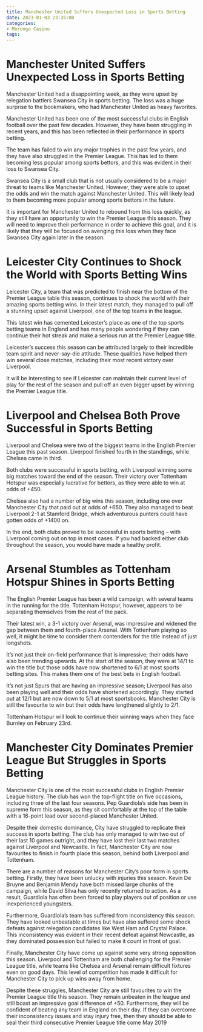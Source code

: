 ```yaml
---
title: Manchester United Suffers Unexpected Loss in Sports Betting
date: 2023-01-03 23:35:08
categories:
- Morongo Casino
tags:
---
```



#  Manchester United Suffers Unexpected Loss in Sports Betting

Manchester United had a disappointing week, as they were upset by relegation battlers Swansea City in sports betting. The loss was a huge surprise to the bookmakers, who had Manchester United as heavy favorites.

Manchester United has been one of the most successful clubs in English football over the past few decades. However, they have been struggling in recent years, and this has been reflected in their performance in sports betting.

The team has failed to win any major trophies in the past few years, and they have also struggled in the Premier League. This has led to them becoming less popular among sports bettors, and this was evident in their loss to Swansea City.

Swansea City is a small club that is not usually considered to be a major threat to teams like Manchester United. However, they were able to upset the odds and win the match against Manchester United. This will likely lead to them becoming more popular among sports bettors in the future.

It is important for Manchester United to rebound from this loss quickly, as they still have an opportunity to win the Premier League this season. They will need to improve their performance in order to achieve this goal, and it is likely that they will be focused on avenging this loss when they face Swansea City again later in the season.

#  Leicester City Continues to Shock the World with Sports Betting Wins

Leicester City, a team that was predicted to finish near the bottom of the Premier League table this season, continues to shock the world with their amazing sports betting wins. In their latest match, they managed to pull off a stunning upset against Liverpool, one of the top teams in the league.

This latest win has cemented Leicester’s place as one of the top sports betting teams in England and has many people wondering if they can continue their hot streak and make a serious run at the Premier League title.

 Leicester’s success this season can be attributed largely to their incredible team spirit and never-say-die attitude. These qualities have helped them win several close matches, including their most recent victory over Liverpool.

It will be interesting to see if Leicester can maintain their current level of play for the rest of the season and pull off an even bigger upset by winning the Premier League title.

#  Liverpool and Chelsea Both Prove Successful in Sports Betting

Liverpool and Chelsea were two of the biggest teams in the English Premier League this past season. Liverpool finished fourth in the standings, while Chelsea came in third.

Both clubs were successful in sports betting, with Liverpool winning some big matches toward the end of the season. Their victory over Tottenham Hotspur was especially lucrative for bettors, as they were able to win at odds of +450.

Chelsea also had a number of big wins this season, including one over Manchester City that paid out at odds of +650. They also managed to beat Liverpool 2-1 at Stamford Bridge, which adventurous punters could have gotten odds of +1400 on.

In the end, both clubs proved to be successful in sports betting – with Liverpool coming out on top in most cases. If you had backed either club throughout the season, you would have made a healthy profit.

#  Arsenal Stumbles as Tottenham Hotspur Shines in Sports Betting

The English Premier League has been a wild campaign, with several teams in the running for the title. Tottenham Hotspur, however, appears to be separating themselves from the rest of the pack.

Their latest win, a 3-1 victory over Arsenal, was impressive and widened the gap between them and fourth-place Arsenal. With Tottenham playing so well, it might be time to consider them contenders for the title instead of just longshots.

It’s not just their on-field performance that is impressive; their odds have also been trending upwards. At the start of the season, they were at 14/1 to win the title but those odds have now shortened to 6/1 at most sports betting sites. This makes them one of the best bets in English football.

It’s not just Spurs that are having an impressive season; Liverpool has also been playing well and their odds have shortened accordingly. They started out at 12/1 but are now down to 5/1 at most sportsbooks. Manchester City is still the favourite to win but their odds have lengthened slightly to 2/1.

Tottenham Hotspur will look to continue their winning ways when they face Burnley on February 23rd.

#  Manchester City Dominates Premier League But Struggles in Sports Betting

Manchester City is one of the most successful clubs in English Premier League history. The club has won the top-flight title on five occasions, including three of the last four seasons. Pep Guardiola’s side has been in supreme form this season, as they sit comfortably at the top of the table with a 16-point lead over second-placed Manchester United.

Despite their domestic dominance, City have struggled to replicate their success in sports betting. The club has only managed to win two out of their last 10 games outright, and they have lost their last two matches against Liverpool and Newcastle. In fact, Manchester City are now favourites to finish in fourth place this season, behind both Liverpool and Tottenham.

There are a number of reasons for Manchester City’s poor form in sports betting. Firstly, they have been unlucky with injuries this season. Kevin De Bruyne and Benjamin Mendy have both missed large chunks of the campaign, while David Silva has only recently returned to action. As a result, Guardiola has often been forced to play players out of position or use inexperienced youngsters.

Furthermore, Guardiola’s team has suffered from inconsistency this season. They have looked unbeatable at times but have also suffered some shock defeats against relegation candidates like West Ham and Crystal Palace. This inconsistency was evident in their recent defeat against Newcastle, as they dominated possession but failed to make it count in front of goal.

Finally, Manchester City have come up against some very strong opposition this season. Liverpool and Tottenham are both challenging for the Premier League title, while teams like Chelsea and Arsenal remain difficult fixtures even on good days. This level of competition has made it difficult for Manchester City to pick up wins away from home.

Despite these struggles, Manchester City are still favourites to win the Premier League title this season. They remain unbeaten in the league and still boast an impressive goal difference of +50. Furthermore, they will be confident of beating any team in England on their day. If they can overcome their inconsistency issues and stay injury free, then they should be able to seal their third consecutive Premier League title come May 2019